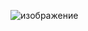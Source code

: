 ![изображение](https://github.com/Alekzandern/Docker1/assets/130380585/de963ee4-1e33-4a63-82f0-1bc843478db9)

